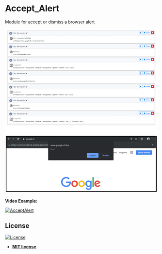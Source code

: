 # Accept_Alert
Module for accept or dismiss a browser alert


![alt text](https://raw.githubusercontent.com/rocketbot-cl/Accept_Alert/master/example/alert.png)

<strong>Video Example:</strong>

[![AcceptAlert](https://img.youtube.com/vi/ws_Xo2I8iBU/0.jpg)](https://www.youtube.com/watch?v=ws_Xo2I8iBU "AcceptAlert")


<h2>License</h2>

<p><a href="http://badges.mit-license.org" rel="nofollow"><img src="https://camo.githubusercontent.com/107590fac8cbd65071396bb4d04040f76cde5bde/687474703a2f2f696d672e736869656c64732e696f2f3a6c6963656e73652d6d69742d626c75652e7376673f7374796c653d666c61742d737175617265" alt="License" data-canonical-src="http://img.shields.io/:license-mit-blue.svg?style=flat-square" style="max-width:100%;"></a></p>

<ul>
  <li><strong><a href="http://opensource.org/licenses/mit-license.php" rel="nofollow">MIT license</a></strong></li>
</ul>  
